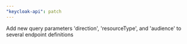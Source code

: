 ```yaml
---
"keycloak-api": patch
---
```


Add new query parameters 'direction', 'resourceType', and 'audience' to several endpoint definitions